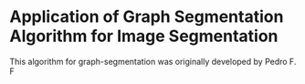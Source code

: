 # Application of Graph Segmentation Algorithm for Image Segmentation

This algorithm for graph-segmentation was originally developed by Pedro F. F